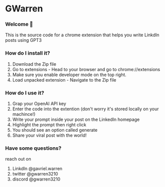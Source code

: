 # GWarren 
### Welcome 👋
This is the source code for a chrome extension that helps you write LinkdIn posts using GPT3

### **How do I install it?**
1. Download the Zip file
2. Go to extensions - Head to your browser and go to chrome://extensions
3. Make sure you enable developer mode on the top right.
4. Load unpacked extension - Navigate to the Zip file

### **How do I use it?**
1. Grap your OpenAI API key
2. Enter the code into the extention (don't worry it's stored locally on your machince!)
3. Write your prompt inside your post on the LinkedIn homepage
4. Highlight the prompt then right click
5. You should see an option called generate
6. Share your viral post with the world!
 
### Have some questions? 

reach out on 
1. LinkdIn @gavriel.warren
2. twitter @gwarren3210
3. discord @gwarren3210
